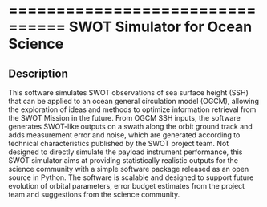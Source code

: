 ================================
SWOT Simulator for Ocean Science
================================

Description
-----------
This software simulates SWOT observations of sea surface height (SSH) that can be applied to an ocean general circulation model (OGCM), allowing the exploration of ideas and methods to optimize information retrieval from the SWOT Mission in the future. From OGCM SSH inputs, the software generates SWOT-like outputs on a swath along the orbit ground track and adds measurement error and noise, which are generated according to technical characteristics published by the SWOT project team. Not designed to directly simulate the payload instrument performance, this SWOT simulator aims at providing statistically realistic outputs for the science community with a simple software package released as an open source in Python. The software is scalable and designed to support future evolution of orbital parameters, error budget estimates from the project team and suggestions from the science community.

